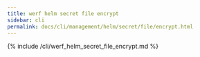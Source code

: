 ```yaml
---
title: werf helm secret file encrypt
sidebar: cli
permalink: docs/cli/management/helm/secret/file/encrypt.html
---
```


{% include /cli/werf_helm_secret_file_encrypt.md %}
